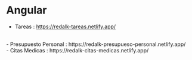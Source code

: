 # Angular
- Tareas : https://redalk-tareas.netlify.app/
<br>
- Presupuesto Personal : https://redalk-presupueso-personal.netlify.app/
<br>
- Citas Medicas : https://redalk-citas-medicas.netlify.app/
<br>
